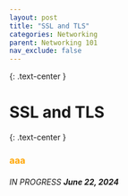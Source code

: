```yaml
---
layout: post
title: "SSL and TLS"
categories: Networking
parent: Networking 101
nav_exclude: false
---
```


{: .text-center }
# SSL and TLS

{: .text-center }
### <span style="color: orange; font-weight: bold;">aaa</span>


###### IN PROGRESS ***June 22, 2024***


